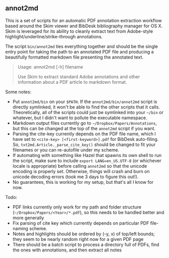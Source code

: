 annot2md
--------

This is a set of scripts for an automatic PDF annotation extraction workflow based around the Skim viewer and BibDesk bibliography manager for OS X. Skim is leveraged for its ability to cleanly extract text from Adobe-style highlight/underline/strike-through annotations. 

The script `bin/annot2md` ties everything together and should be the single entry point for taking the path to an annotated PDF file and producing a beautifully formatted markdown file presenting the annotated text.

>    Usage: annot2md [-h] filename
>
>    Use Skim to extract standard Adobe annotations and other
>    information about a PDF article to markdown format.

Some notes:

* Put `annot2md/bin` on your `$PATH`. If the `annot2md/bin/annot2md` script is directly symlinked, it won't be able to find the other scripts that it calls. Theoretically, all of the scripts could just be symlinked into your `~/bin` or whatever, but I didn't want to pollute the executable namespace.
* Markdown output files currently go to `~/Dropbox/Papers/Annotations`, but this can be changed at the top of the `annot2md` script if you want.
* Parsing the cite-key currently depends on the PDF file name, which I have set to `<cite-key> [<first-keyword>].pdf` for BibDesk auto-filing. So, `txt2md.Article._parse_cite_key()` should be changed to fit your filenames or you can re-autofile under my scheme. 
* If automating with something like Hazel that spawns its own shell to run the script, make sure to include `export LANG=en_US.UTF-8` (or whichever locale is appropriate) before calling `annot2md` so that the unicode encoding is properly set. Otherwise, things will crash and burn on unicode decoding errors (took me 3 days to figure this out!).
* No guarantees, this is working for my setup, but that's all I know for now.

Todo:

* PDF links currently only work for my path and folder structure (`~/Dropbox/Papers/<Year>/*.pdf`), so this needs to be handled better and more generally
* Fix parsing of cite key which currently depends on particular PDF file-naming scheme.
* Notes and highlights should be ordered by (-y, x) of top/left bounds; they seem to be nearly random right now for a given PDF page
* There should be a batch script to process a directory full of PDFs, find the ones with annotations, and then extract all notes
